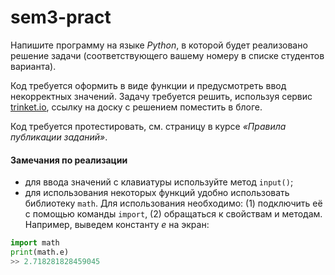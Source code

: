 # sem3-pract
Напишите программу на языке _Python_, в которой будет реализовано решение задачи (соответствующего вашему номеру в списке студентов варианта).

Код требуется оформить в виде функции и предусмотреть ввод некорректных значений. Задачу требуется решить, используя сервис [trinket.io](https://trinket.io/), ссылку на доску с решением поместить в блоге.

Код требуется протестировать, см. страницу в курсе _«Правила публикации заданий»_.

#### Замечания по реализации
* для ввода значений с клавиатуры используйте метод `input()`;
* для использования некоторых функций удобно использовать библиотеку `math`. Для использования необходимо: (1) подключить её с помощью команды `import`, (2) обращаться к свойствам и методам.  
Например, выведем константу _e_ на экран:  
```python
import math
print(math.e)
>> 2.718281828459045
```
